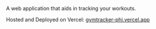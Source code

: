 A web application that aids in tracking your workouts.

Hosted and Deployed on Vercel: [gymtracker-phi.vercel.app](gymtracker-phi.vercel.app)
